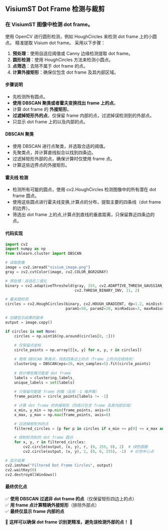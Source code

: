 ## VisiumST Dot Frame 检测与裁剪
### 在 VisiumST 图像中检测 dot frame。

使用 OpenCV 进行圆形检测，例如 HoughCircles 来检测 dot frame 上的小圆点。 精准提取 Visium dot frame。
采用以下步骤：
1. **预处理**：使用自适应阈值或 Canny 边缘检测提取 dot frame。
2. **圆形检测**：使用 HoughCircles 方法来检测小圆点。
3. **点筛选**：去除不属于 dot frame 的点。
4. **计算外接矩形**：确保仅包含 dot frame 及其内部区域。

#### **步骤说明**
- 先检测所有圆点。
- **使用 DBSCAN 聚类或者霍夫变换找出 frame 上的点**。
- 计算 dot frame 的 **外接矩形**。
- **过滤掉矩形外的点**，仅保留 frame 内部的点，过滤掉误检测到的外部点。
- 只显示 dot frame 上的以及内部的点。


#### **DBSCAN 聚类**
- 使用 DBSCAN 进行点聚类，并选取合适的阈值。
- 先聚类点，并计算直线拟合以找到四条边。
- 过滤掉矩形外部的点，确保计算时仅使用 frame 点。
- 计算这些边界点的外接矩形。

#### **霍夫线 检测**
- 检测所有可能的圆点，使用 cv2.HoughCircles 检测图像中的所有潜在 dot frame 圆点。
- 使用这些圆点进行霍夫线变换,计算点的分布，提取主要的四条线（dot frame 的边界）。
- 筛选出 dot frame 上的点,计算点到直线的垂直距离，只保留靠近四条边的点。


#### **代码实现**

```python
import cv2
import numpy as np
from sklearn.cluster import DBSCAN

# 读取图像
image = cv2.imread("visium_image.png")
gray = cv2.cvtColor(image, cv2.COLOR_BGR2GRAY)

# 预处理：自适应二值化
binary = cv2.adaptiveThreshold(gray, 255, cv2.ADAPTIVE_THRESH_GAUSSIAN_C,
                               cv2.THRESH_BINARY_INV, 11, 2)

# 霍夫圆检测
circles = cv2.HoughCircles(binary, cv2.HOUGH_GRADIENT, dp=1.2, minDist=10,
                           param1=50, param2=20, minRadius=3, maxRadius=8)

# 创建显示结果的副本
output = image.copy()

if circles is not None:
    circles = np.uint16(np.around(circles[0, :]))
    
    # 仅保留点坐标
    circle_points = np.array([[x, y] for x, y, r in circles])

    # 使用 DBSCAN 聚类点，找到四条边上的点（frame 上的点应成线状）
    clustering = DBSCAN(eps=20, min_samples=5).fit(circle_points)
    
    # 统计哪些簇可能是 dot frame
    labels = clustering.labels_
    unique_labels = set(labels)
    
    # 只保留可能是 frame 的簇（去除 -1 噪声簇）
    frame_points = circle_points[labels != -1]

    # 计算 dot frame 的外接矩形（四周只包含 frame 及其内部区域）
    x_min, y_min = np.min(frame_points, axis=0)
    x_max, y_max = np.max(frame_points, axis=0)

    # 过滤掉矩形外的点
    filtered_circles = [p for p in circles if x_min <= p[0] <= x_max and y_min <= p[1] <= y_max]

    # 绘制检测到的 dot frame 圆点
    for x, y, r in filtered_circles:
        cv2.circle(output, (x, y), r, (0, 255, 0), 2)  # 绿色圆圈
        cv2.circle(output, (x, y), 2, (0, 0, 255), -1)  # 红色中心点

# 显示结果
cv2.imshow("Filtered Dot Frame Circles", output)
cv2.waitKey(0)
cv2.destroyAllWindows()
```

#### **最终优化点**
✅ **使用 DBSCAN 过滤非 dot frame 的点**（仅保留矩形四边上的点）  
✅ **用 frame 点计算精确外接矩形**（排除外部点）  
✅ **最终仅显示 frame 内部的点**  

🚀 **这样可以确保 dot frame 识别更精准，避免误检测外部的点！** 🎯


